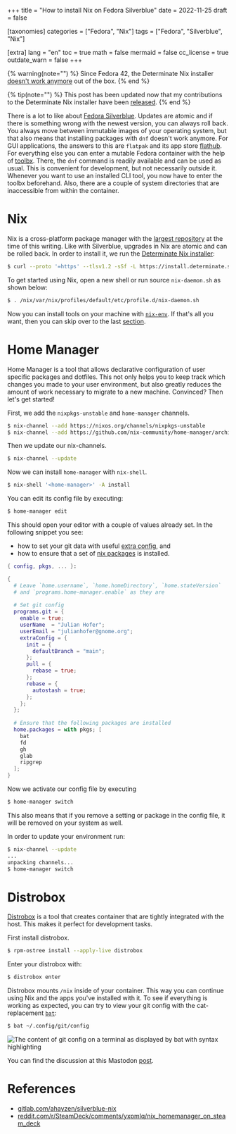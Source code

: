 +++
title = "How to install Nix on Fedora Silverblue"
date = 2022-11-25
draft = false

[taxonomies]
categories = ["Fedora", "Nix"]
tags = ["Fedora", "Silverblue", "Nix"]

[extra]
lang = "en"
toc = true
math = false
mermaid = false
cc_license = true
outdate_warn = false
+++

{% warning(note="") %}
Since Fedora 42, the Determinate Nix installer [doesn't work anymore](https://github.com/DeterminateSystems/nix-installer/issues/1445) out of the box. 
{% end %}

{% tip(note="") %}
This post has been updated now that my contributions to the Determinate Nix installer have been [released](https://github.com/DeterminateSystems/nix-installer/releases/tag/v0.11.0).
{% end %}

There is a lot to like about [Fedora Silverblue](https://docs.fedoraproject.org/en-US/fedora-silverblue/).
Updates are atomic and if there is something wrong with the newest version, you can always roll back.
You always move between immutable images of your operating system, but that also means that installing packages with `dnf` doesn't work anymore.
For GUI applications, the answers to this are `flatpak` and its app store [flathub](https://flathub.org/home).
For everything else you can enter a mutable Fedora container with the help of [toolbx](https://containertoolbx.org/).
There, the `dnf` command is readily available and can be used as usual.
This is convenient for development, but not necessarily outside it.
Whenever you want to use an installed CLI tool, you now have to enter the toolbx beforehand.
Also, there are a couple of system directories that are inaccessible from within the container.
 
# Nix

Nix is a cross-platform package manager with the [largest repository](https://repology.org/repositories/statistics/total) at the time of this writing.
Like with Silverblue, upgrades in Nix are atomic and can be rolled back.
In order to install it, we run the [Determinate Nix installer](https://github.com/DeterminateSystems/nix-installer):
```bash
$ curl --proto '=https' --tlsv1.2 -sSf -L https://install.determinate.systems/nix | sh -s -- install
```

To get started using Nix, open a new shell or run source `nix-daemon.sh` as shown below:


```bash
$ . /nix/var/nix/profiles/default/etc/profile.d/nix-daemon.sh
```

Now you can install tools on your machine with [`nix-env`](https://nixos.org/manual/nix/stable/command-ref/nix-env.html).
If that's all you want, then you can skip over to the last [section](./#distrobox).

# Home Manager

Home Manager is a tool that allows declarative configuration of user specific packages and dotfiles.
This not only helps you to keep track which changes you made to your user environment, but also greatly reduces the amount of work necessary to migrate to a new machine.
Convinced?
Then let's get started!

First, we add the `nixpkgs-unstable` and `home-manager` channels.

```bash
$ nix-channel --add https://nixos.org/channels/nixpkgs-unstable
$ nix-channel --add https://github.com/nix-community/home-manager/archive/master.tar.gz home-manager
```

Then we update our nix-channels.

```bash
$ nix-channel --update
```

Now we can install `home-manager` with `nix-shell`.

```bash
$ nix-shell '<home-manager>' -A install
```

You can edit its config file by executing:

```bash
$ home-manager edit
```

This should open your editor with a couple of values already set.
In the following snippet you see:
- how to set your git data with useful [extra config](https://leosiddle.com/posts/2020/07/git-config-pull-rebase-autostash/), and
- how to ensure that a set of [nix packages](https://search.nixos.org/packages?channel=unstable) is installed.

```nix
{ config, pkgs, ... }:

{
  # Leave `home.username`, `home.homeDirectory`, `home.stateVersion`
  # and `programs.home-manager.enable` as they are 
  
  # Set git config 
  programs.git = {
    enable = true;
    userName  = "Julian Hofer";
    userEmail = "julianhofer@gnome.org";
    extraConfig = {
      init = {
        defaultBranch = "main";
      };
      pull = {
        rebase = true;
      };
      rebase = {
        autostash = true;
      };
    };
  };
  
  # Ensure that the following packages are installed
  home.packages = with pkgs; [
    bat
    fd
    gh
    glab
    ripgrep
  ];
}
```


Now we activate our config file by executing

```bash
$ home-manager switch
```

This also means that if you remove a setting or package in the config file, it will be removed on your system as well.

In order to update your environment run:
```bash
$ nix-channel --update
...
unpacking channels...
$ home-manager switch
```

# Distrobox

[Distrobox](https://distrobox.privatedns.org/) is a tool that creates container that are tightly integrated with the host.
This makes it perfect for development tasks.

First install distrobox.
```bash
$ rpm-ostree install --apply-live distrobox
```

Enter your distrobox with:
```bash
$ distrobox enter
```

Distrobox mounts `/nix` inside of your container.
This way you can continue using Nix and the apps you've installed with it.
To see if everything is working as expected, you can try to view your git config with the cat-replacement [`bat`](https://github.com/sharkdp/bat#syntax-highlighting):

```bash
$ bat ~/.config/git/config
```

![The content of git config on a terminal as displayed by bat with syntax highlighting](/posts/01-silverblue-nix/bat-output.png)

You can find the discussion at this Mastodon [post](https://chaos.social/@ju/110933089661444452).

# References

- [gitlab.com/ahayzen/silverblue-nix](https://gitlab.com/ahayzen/silverblue-nix)
- [reddit.com/r/SteamDeck/comments/yxpmlq/nix_homemanager_on_steam_deck](https://www.reddit.com/r/SteamDeck/comments/yxpmlq/nix_homemanager_on_steam_deck/)
